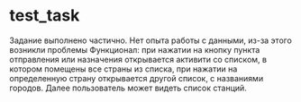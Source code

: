 # test_task

Задание выполнено частично. Нет опыта работы с данными, из-за этого возникли проблемы
Функционал: при нажатии на кнопку пункта отправления или назначения открывается активити со списком, в котором помещены все страны из списка, при нажатии на определенную страну открывается другой список, с названиями городов. Далее пользователь может видеть список станций. 
